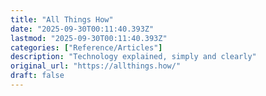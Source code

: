 ```yaml
---
title: "All Things How"
date: "2025-09-30T00:11:40.393Z"
lastmod: "2025-09-30T00:11:40.393Z"
categories: ["Reference/Articles"]
description: "Technology explained, simply and clearly"
original_url: "https://allthings.how/"
draft: false
---
```

